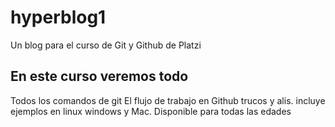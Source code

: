 # hyperblog1
Un blog para el curso de Git y Github de Platzi

## En este curso veremos todo
Todos los comandos de git
El flujo de trabajo en Github
trucos y alis.
incluye ejemplos en linux windows y Mac.
Disponible para todas las edades
